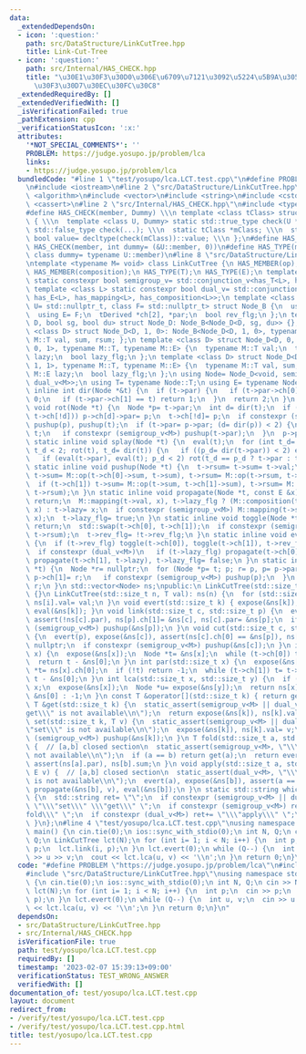 ```yaml
---
data:
  _extendedDependsOn:
  - icon: ':question:'
    path: src/DataStructure/LinkCutTree.hpp
    title: Link-Cut-Tree
  - icon: ':question:'
    path: src/Internal/HAS_CHECK.hpp
    title: "\u30E1\u30F3\u30D0\u306E\u6709\u7121\u3092\u5224\u5B9A\u3059\u308B\u30C6\
      \u30F3\u30D7\u30EC\u30FC\u30C8"
  _extendedRequiredBy: []
  _extendedVerifiedWith: []
  _isVerificationFailed: true
  _pathExtension: cpp
  _verificationStatusIcon: ':x:'
  attributes:
    '*NOT_SPECIAL_COMMENTS*': ''
    PROBLEM: https://judge.yosupo.jp/problem/lca
    links:
    - https://judge.yosupo.jp/problem/lca
  bundledCode: "#line 1 \"test/yosupo/lca.LCT.test.cpp\"\n#define PROBLEM \"https://judge.yosupo.jp/problem/lca\"\
    \n#include <iostream>\n#line 2 \"src/DataStructure/LinkCutTree.hpp\"\n#include\
    \ <algorithm>\n#include <vector>\n#include <string>\n#include <cstddef>\n#include\
    \ <cassert>\n#line 2 \"src/Internal/HAS_CHECK.hpp\"\n#include <type_traits>\n\
    #define HAS_CHECK(member, Dummy) \\\n template <class tClass> struct has_##member\
    \ { \\\n  template <class U, Dummy> static std::true_type check(U *); \\\n  static\
    \ std::false_type check(...); \\\n  static tClass *mClass; \\\n  static const\
    \ bool value= decltype(check(mClass))::value; \\\n };\n#define HAS_MEMBER(member)\
    \ HAS_CHECK(member, int dummy= (&U::member, 0))\n#define HAS_TYPE(member) HAS_CHECK(member,\
    \ class dummy= typename U::member)\n#line 8 \"src/DataStructure/LinkCutTree.hpp\"\
    \ntemplate <typename M= void> class LinkCutTree {\n HAS_MEMBER(op);\n HAS_MEMBER(mapping);\n\
    \ HAS_MEMBER(composition);\n HAS_TYPE(T);\n HAS_TYPE(E);\n template <class L>\
    \ static constexpr bool semigroup_v= std::conjunction_v<has_T<L>, has_op<L>>;\n\
    \ template <class L> static constexpr bool dual_v= std::conjunction_v<has_T<L>,\
    \ has_E<L>, has_mapping<L>, has_composition<L>>;\n template <class tDerived, class\
    \ U= std::nullptr_t, class F= std::nullptr_t> struct Node_B {\n  using T= U;\n\
    \  using E= F;\n  tDerived *ch[2], *par;\n  bool rev_flg;\n };\n template <class\
    \ D, bool sg, bool du> struct Node_D: Node_B<Node_D<D, sg, du>> {};\n template\
    \ <class D> struct Node_D<D, 1, 0>: Node_B<Node_D<D, 1, 0>, typename M::T> { typename\
    \ M::T val, sum, rsum; };\n template <class D> struct Node_D<D, 0, 1>: Node_B<Node_D<D,\
    \ 0, 1>, typename M::T, typename M::E> {\n  typename M::T val;\n  typename M::E\
    \ lazy;\n  bool lazy_flg;\n };\n template <class D> struct Node_D<D, 1, 1>: Node_B<Node_D<D,\
    \ 1, 1>, typename M::T, typename M::E> {\n  typename M::T val, sum, rsum;\n  typename\
    \ M::E lazy;\n  bool lazy_flg;\n };\n using Node= Node_D<void, semigroup_v<M>,\
    \ dual_v<M>>;\n using T= typename Node::T;\n using E= typename Node::E;\n static\
    \ inline int dir(Node *&t) {\n  if (t->par) {\n   if (t->par->ch[0] == t) return\
    \ 0;\n   if (t->par->ch[1] == t) return 1;\n  }\n  return 2;\n }\n static inline\
    \ void rot(Node *t) {\n  Node *p= t->par;\n  int d= dir(t);\n  if ((p->ch[d]=\
    \ t->ch[!d])) p->ch[d]->par= p;\n  t->ch[!d]= p;\n  if constexpr (semigroup_v<M>)\
    \ pushup(p), pushup(t);\n  if (t->par= p->par; (d= dir(p)) < 2) {\n   p->par->ch[d]=\
    \ t;\n   if constexpr (semigroup_v<M>) pushup(t->par);\n  }\n  p->par= t;\n }\n\
    \ static inline void splay(Node *t) {\n  eval(t);\n  for (int t_d= dir(t), p_d;\
    \ t_d < 2; rot(t), t_d= dir(t)) {\n   if ((p_d= dir(t->par)) < 2) eval(t->par->par);\n\
    \   if (eval(t->par), eval(t); p_d < 2) rot(t_d == p_d ? t->par : t);\n  }\n }\n\
    \ static inline void pushup(Node *t) {\n  t->rsum= t->sum= t->val;\n  if (t->ch[0])\
    \ t->sum= M::op(t->ch[0]->sum, t->sum), t->rsum= M::op(t->rsum, t->ch[0]->rsum);\n\
    \  if (t->ch[1]) t->sum= M::op(t->sum, t->ch[1]->sum), t->rsum= M::op(t->ch[1]->rsum,\
    \ t->rsum);\n }\n static inline void propagate(Node *t, const E &x) {\n  if (!t)\
    \ return;\n  M::mapping(t->val, x), t->lazy_flg ? (M::composition(t->lazy, x),\
    \ x) : t->lazy= x;\n  if constexpr (semigroup_v<M>) M::mapping(t->sum, x), M::mapping(t->rsum,\
    \ x);\n  t->lazy_flg= true;\n }\n static inline void toggle(Node *t) {\n  if (!t)\
    \ return;\n  std::swap(t->ch[0], t->ch[1]);\n  if constexpr (semigroup_v<M>) std::swap(t->sum,\
    \ t->rsum);\n  t->rev_flg= !t->rev_flg;\n }\n static inline void eval(Node *t)\
    \ {\n  if (t->rev_flg) toggle(t->ch[0]), toggle(t->ch[1]), t->rev_flg= false;\n\
    \  if constexpr (dual_v<M>)\n   if (t->lazy_flg) propagate(t->ch[0], t->lazy),\
    \ propagate(t->ch[1], t->lazy), t->lazy_flg= false;\n }\n static inline Node *expose(Node\
    \ *t) {\n  Node *r= nullptr;\n  for (Node *p= t; p; r= p, p= p->par) {\n   splay(p),\
    \ p->ch[1]= r;\n   if constexpr (semigroup_v<M>) pushup(p);\n  }\n  return splay(t),\
    \ r;\n }\n std::vector<Node> ns;\npublic:\n LinkCutTree(std::size_t n): ns(n)\
    \ {}\n LinkCutTree(std::size_t n, T val): ns(n) {\n  for (std::size_t i= n; i--;)\
    \ ns[i].val= val;\n }\n void evert(std::size_t k) { expose(&ns[k]), toggle(&ns[k]),\
    \ eval(&ns[k]); }\n void link(std::size_t c, std::size_t p) {\n  evert(c), expose(&ns[p]),\
    \ assert(!ns[c].par), ns[p].ch[1]= &ns[c], ns[c].par= &ns[p];\n  if constexpr\
    \ (semigroup_v<M>) pushup(&ns[p]);\n }\n void cut(std::size_t c, std::size_t p)\
    \ {\n  evert(p), expose(&ns[c]), assert(ns[c].ch[0] == &ns[p]), ns[c].ch[0]= ns[c].ch[0]->par=\
    \ nullptr;\n  if constexpr (semigroup_v<M>) pushup(&ns[c]);\n }\n int root(std::size_t\
    \ x) {\n  expose(&ns[x]);\n  Node *t= &ns[x];\n  while (t->ch[0]) t= t->ch[0];\n\
    \  return t - &ns[0];\n }\n int par(std::size_t x) {\n  expose(&ns[x]);\n  Node\
    \ *t= ns[x].ch[0];\n  if (!t) return -1;\n  while (t->ch[1]) t= t->ch[1];\n  return\
    \ t - &ns[0];\n }\n int lca(std::size_t x, std::size_t y) {\n  if (x == y) return\
    \ x;\n  expose(&ns[x]);\n  Node *u= expose(&ns[y]);\n  return ns[x].par ? u -\
    \ &ns[0] : -1;\n }\n const T &operator[](std::size_t k) { return get(k); }\n const\
    \ T &get(std::size_t k) {\n  static_assert(semigroup_v<M> || dual_v<M>, \"\\\"\
    get\\\" is not available\\n\");\n  return expose(&ns[k]), ns[k].val;\n }\n void\
    \ set(std::size_t k, T v) {\n  static_assert(semigroup_v<M> || dual_v<M>, \"\\\
    \"set\\\" is not available\\n\");\n  expose(&ns[k]), ns[k].val= v;\n  if constexpr\
    \ (semigroup_v<M>) pushup(&ns[k]);\n }\n T fold(std::size_t a, std::size_t b)\
    \ {  // [a,b] closed section\n  static_assert(semigroup_v<M>, \"\\\"fold\\\" is\
    \ not available\\n\");\n  if (a == b) return get(a);\n  return evert(a), expose(&ns[b]),\
    \ assert(ns[a].par), ns[b].sum;\n }\n void apply(std::size_t a, std::size_t b,\
    \ E v) {  // [a,b] closed section\n  static_assert(dual_v<M>, \"\\\"apply\\\"\
    \ is not available\\n\");\n  evert(a), expose(&ns[b]), assert(a == b || ns[a].par),\
    \ propagate(&ns[b], v), eval(&ns[b]);\n }\n static std::string which_available()\
    \ {\n  std::string ret= \"\";\n  if constexpr (semigroup_v<M> || dual_v<M>) ret+=\
    \ \"\\\"set\\\" \\\"get\\\" \";\n  if constexpr (semigroup_v<M>) ret+= \"\\\"\
    fold\\\" \";\n  if constexpr (dual_v<M>) ret+= \"\\\"apply\\\" \";\n  return ret;\n\
    \ }\n};\n#line 4 \"test/yosupo/lca.LCT.test.cpp\"\nusing namespace std;\nsigned\
    \ main() {\n cin.tie(0);\n ios::sync_with_stdio(0);\n int N, Q;\n cin >> N >>\
    \ Q;\n LinkCutTree lct(N);\n for (int i= 1; i < N; i++) {\n  int p;\n  cin >>\
    \ p;\n  lct.link(i, p);\n }\n lct.evert(0);\n while (Q--) {\n  int u, v;\n  cin\
    \ >> u >> v;\n  cout << lct.lca(u, v) << '\\n';\n }\n return 0;\n}\n"
  code: "#define PROBLEM \"https://judge.yosupo.jp/problem/lca\"\n#include <iostream>\n\
    #include \"src/DataStructure/LinkCutTree.hpp\"\nusing namespace std;\nsigned main()\
    \ {\n cin.tie(0);\n ios::sync_with_stdio(0);\n int N, Q;\n cin >> N >> Q;\n LinkCutTree\
    \ lct(N);\n for (int i= 1; i < N; i++) {\n  int p;\n  cin >> p;\n  lct.link(i,\
    \ p);\n }\n lct.evert(0);\n while (Q--) {\n  int u, v;\n  cin >> u >> v;\n  cout\
    \ << lct.lca(u, v) << '\\n';\n }\n return 0;\n}\n"
  dependsOn:
  - src/DataStructure/LinkCutTree.hpp
  - src/Internal/HAS_CHECK.hpp
  isVerificationFile: true
  path: test/yosupo/lca.LCT.test.cpp
  requiredBy: []
  timestamp: '2023-02-07 15:39:13+09:00'
  verificationStatus: TEST_WRONG_ANSWER
  verifiedWith: []
documentation_of: test/yosupo/lca.LCT.test.cpp
layout: document
redirect_from:
- /verify/test/yosupo/lca.LCT.test.cpp
- /verify/test/yosupo/lca.LCT.test.cpp.html
title: test/yosupo/lca.LCT.test.cpp
---
```


